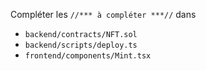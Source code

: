 Compléter les `//*** à compléter ***//` dans

- `backend/contracts/NFT.sol`
- `backend/scripts/deploy.ts`
- `frontend/components/Mint.tsx`
